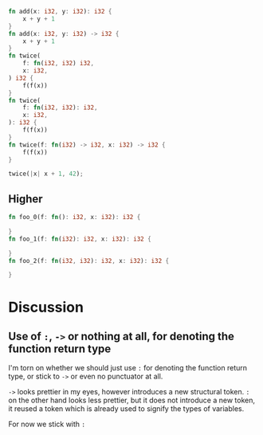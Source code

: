 

```rust
fn add(x: i32, y: i32): i32 {
    x + y + 1
}
fn add(x: i32, y: i32) -> i32 {
    x + y + 1
}
fn twice(
    f: fn(i32, i32) i32, 
    x: i32,
) i32 {
    f(f(x))
}
fn twice(
    f: fn(i32, i32): i32, 
    x: i32,
): i32 {
    f(f(x))
}
fn twice(f: fn(i32) -> i32, x: i32) -> i32 {
    f(f(x))
}

twice(|x| x + 1, 42);
```
## Higher
```rust
fn foo_0(f: fn(): i32, x: i32): i32 {

}
fn foo_1(f: fn(i32): i32, x: i32): i32 {

}
fn foo_2(f: fn(i32, i32): i32, x: i32): i32 {

}

```

# Discussion
## Use of `:`, `->` or nothing at all, for denoting the function return type

I'm torn on whether we should just use `:` for denoting the function return type, or stick to `->` or even no punctuator at all.

`->` looks prettier in my eyes, however introduces a new structural token.
`:` on the other hand looks less prettier, but it does not introduce a new token, it reused a token which is already used to signify the types of variables.

For now we stick with `:`


